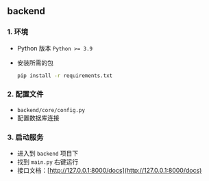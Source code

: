 ## backend

### 1. 环境

- Python 版本 `Python >= 3.9`

- 安装所需的包

  ```sh
  pip install -r requirements.txt
  ```

### 2. 配置文件

- `backend/core/config.py`
- 配置数据库连接

### 3. 启动服务

- 进入到 `backend` 项目下
- 找到 `main.py` 右键运行
- 接口文档：[http://127.0.0.1:8000/docs](http://127.0.0.1:8000/docs)
